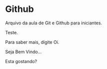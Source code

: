 # Github

Arquivo da aula de Git e Github para iniciantes.

Teste.

Para saber mais, digite Oi.

Seja Bem Vindo...

Esta gostando?

